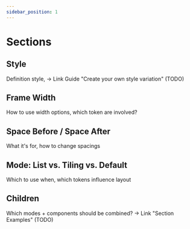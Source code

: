 ```yaml
---
sidebar_position: 1
---
```


# Sections

## Style

Definition style, -> Link Guide "Create your own style variation" (TODO)

## Frame Width

How to use width options, which token are involved?

## Space Before / Space After

What it's for, how to change spacings

## Mode: List vs. Tiling vs. Default

Which to use when, which tokens influence layout

## Children

Which modes + components should be combined? -> Link "Section Examples" (TODO)
